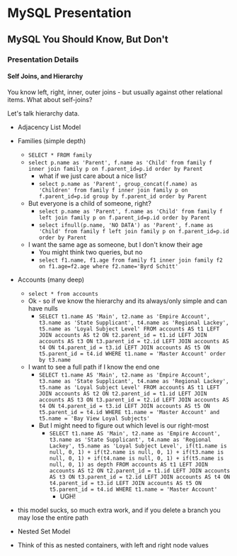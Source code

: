 # MySQL Presentation

## MySQL You Should Know, But Don't

### Presentation Details

#### Self Joins, and Hierarchy

You know left, right, inner, outer joins - but usually against other relational items.  What about self-joins?

Let's talk hierarchy data.

- Adjacency List Model

- Families (simple depth)
  - `SELECT * FROM family`
  - `select p.name as 'Parent', f.name as 'Child' from family f inner join family p on f.parent_id=p.id order by Parent`
    - what if we just care about a nice list?
    - `select p.name as 'Parent', group_concat(f.name) as 'Children' from family f inner join family p on f.parent_id=p.id group by f.parent_id order by Parent`
  - But everyone is a child of someone, right?
    - `select p.name as 'Parent', f.name as 'Child' from family f left join family p on f.parent_id=p.id order by Parent`
    - `select ifnull(p.name, 'NO DATA') as 'Parent', f.name as 'Child' from family f left join family p on f.parent_id=p.id order by Parent`
  - I want the same age as someone, but I don't know their age
    - You might think two queries, but no
    - `select f1.name, f1.age from family f1 inner join family f2 on f1.age=f2.age where f2.name='Byrd Schitt'`
    
- Accounts (many deep)
  - `select * from accounts`
  - Ok - so if we know the hierarchy and its always/only simple and can have nulls
    - `SELECT t1.name AS 'Main', t2.name as 'Empire Account', t3.name as 'State Supplicant', t4.name as 'Regional Lackey', t5.name as 'Loyal Subject Level'
       FROM accounts AS t1
       LEFT JOIN accounts AS t2 ON t2.parent_id = t1.id
       LEFT JOIN accounts AS t3 ON t3.parent_id = t2.id
       LEFT JOIN accounts AS t4 ON t4.parent_id = t3.id
       LEFT JOIN accounts AS t5 ON t5.parent_id = t4.id
       WHERE t1.name = 'Master Account' order by t3.name`
  - I want to see a full path if I know the end one
    - `SELECT t1.name AS 'Main', t2.name as 'Empire Account', t3.name as 'State Supplicant', t4.name as 'Regional Lackey', t5.name as 'Loyal Subject Level'
       FROM accounts AS t1
       LEFT JOIN accounts AS t2 ON t2.parent_id = t1.id
       LEFT JOIN accounts AS t3 ON t3.parent_id = t2.id
       LEFT JOIN accounts AS t4 ON t4.parent_id = t3.id
       LEFT JOIN accounts AS t5 ON t5.parent_id = t4.id
       WHERE t1.name = 'Master Account' and t5.name = 'Bay View Loyal Subjects'`
    - But I might need to figure out which level is our right-most
      - `SELECT t1.name AS 'Main', t2.name as 'Empire Account', t3.name as 'State Supplicant', t4.name as 'Regional Lackey', t5.name as 'Loyal Subject Level',
           if(t1.name is null, 0, 1) +
           if(t2.name is null, 0, 1) +
           if(t3.name is null, 0, 1) +
           if(t4.name is null, 0, 1) +
           if(t5.name is null, 0, 1) as depth
         FROM accounts AS t1
         LEFT JOIN accounts AS t2 ON t2.parent_id = t1.id
         LEFT JOIN accounts AS t3 ON t3.parent_id = t2.id
         LEFT JOIN accounts AS t4 ON t4.parent_id = t3.id
         LEFT JOIN accounts AS t5 ON t5.parent_id = t4.id
         WHERE t1.name = 'Master Account'`
         - UGH!
         
 - this model sucks, so much extra work, and if you delete a branch you may lose the entire path

- Nested Set Model

- Think of this as nested containers, with left and right node values
